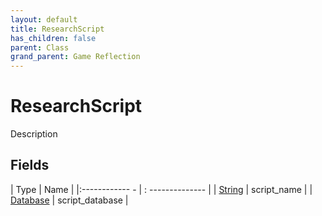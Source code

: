 ```yaml
---
layout: default
title: ResearchScript
has_children: false
parent: Class
grand_parent: Game Reflection
---
```

# ResearchScript
Description 

## Fields
| Type | Name |
|:------------ - | : -------------- |
| [String](game-reflection/components/string.md) | script_name |
| [Database](game-reflection/components/database.md) | script_database |

